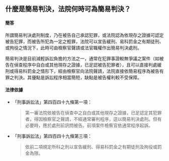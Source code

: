 ## 什麼是簡易判決，法院何時可為簡易判決？

#### 簡答

所謂簡易判決處刑制度，乃在被告自己承認犯罪，或法院認為依現存之證據可認定被告犯罪，而被告所犯為一定之輕罪，法院可以宣告緩刑、易科罰金之有期徒刑、或拘役之情況下，此時可由檢察官聲請或法官職權作出簡易判決處刑。

簡易判決是目前減輕訴訟負擔的方法之一，通常在犯罪事證較無爭議之案件（如被告在偵查程序中自白或其他現存之證據，已足認被告犯罪者），且可以直接判處緩刑或得易科罰金之情形下，經由檢察官向法院聲請，法院直接依簡易程序為被告有罪之判決。其優點是訴訟程序相當簡短，缺點是被告權利較不受保障。

#### 法律依據

* 「刑事訴訟法」第四百四十九條第一項：

   > 第一審法院依被告在偵查中之自白或其他現存之證據，已足認定其犯罪者，得因檢察官之聲請，不經通常審判程序，逕以簡易判決處刑。但有必要時，應於處刑前訊問被告。前項案件檢察官依通常程序起訴。

* 「刑事訴訟法」第四百四十九條第三項：

   > 依前二項規定所科之刑以宣告緩刑、得易科罰金之有期徒刑及拘役或罰金為限。
